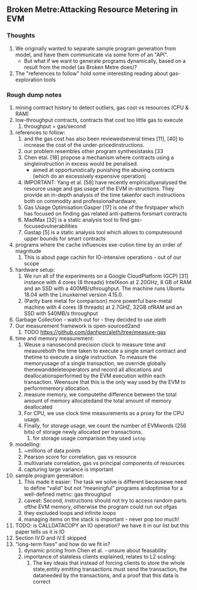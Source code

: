 ## Broken Metre:Attacking Resource Metering in EVM

### Thoughts

1. We originally wanted to separate sample program generation from model, and have them communicate via some form of an "API".
    - But what if we want to generate programs dynamically, based on a result from the model (as Broken Metre does)?
2. The "references to follow" hold some interesting reading about gas-exploration tools

### Rough dump notes

1. mining contract history to detect outliers, gas cost vs resources (CPU & RAM)
2. low-throughput contracts, contracts that cost too little gas to execute
    1. throughput = gas/second
3. references to follow:
    1. and the gas cost has also been reviewedseveral times [11], [40] to increase the cost of the under-pricedinstructions.
    2. our problem resembles  other  program  synthesistasks [33
    3. Chen etal.  [18]  propose  a  mechanism  where  contracts  using  a  singleinstruction  in  excess  would  be  penalised.
        - aimed at opportunistically punishing the abusing contracts (which do an excessively expensive operation)
    4. IMPORTANT: Yang et al. [58] have recently empiricallyanalysed  the  resource  usage  and  gas  usage  of  the  EVM  in-structions. They provide an in-depth analysis of the time takenfor  each  instructions  both  on  commodity  and  professionalhardware.
    5. Gas  Usage  Optimisation:Gasper  [17]  is  one  of  the  firstpaper which has focused on finding gas related anti-patterns forsmart contracts
    6. MadMax  [32]  is  a  static  analysis  tool  to  find  gas-focusedvulnerabilities
    7. Gastap [5] is a static analysis tool which allows to computesound  upper  bounds  for  smart  contracts
4. programs  where  the  cache  influences  exe-cution time by an order of magnitude
    1. This is about page cachin for IO-intensive operations - out of our scope
5. hardware setup:
    1. We run all of the experiments on a Google CloudPlatform  (GCP)  [31]  instance  with  4  cores  (8  threads)  IntelXeon at 2.20GHz, 8 GB of RAM and an SSD with a 400MB/sthroughput.  The  machine  runs  Ubuntu  18.04  with  the  Linuxkernel version 4.15.0.
    2. (Parity bare metal for comparison) more powerful bare-metal  machine  with  4  cores  (8  threads)  at  2.7GHZ,  32GB  ofRAM  and  an  SSD  with  540MB/s  throughput
6. Garbage Collection - watch out for - they decided to use _aleth_
7. Our  measurement  framework  is  open-sourced2and
    1. TODO  https://github.com/danhper/aleth/tree/measure-gas
8. time and memory measurement:
    1. Weuse a nanosecond precision clock to measure time and measureboth the time taken to execute a single smart contract and thetime  to  execute  a  single  instruction.  To  measure  the  memoryusage of a single transaction, we override globally thenewanddeleteoperators and record all allocations and deallocationsperformed by the EVM execution within each transaction. Weensure that this is the only way used by the EVM to performmemory allocation.
    2. measure  memory,  we  computethe difference between the total amount of memory allocatedand  the  total  amount  of  memory  deallocated
    3. For CPU, we use  clock  time  measurements  as  a  proxy  for  the  CPU  usage.
    4. Finally,  for  storage  usage,  we  count  the  number  of  EVMwords (256 bits) of storage newly allocated per transactions.
        1. for storage usage comparison they used `iotop`
9. modelling:
    1. ~millions of data points
    2. Pearson score for correlation, gas vs resource
    3. multivariate correlation, gas vs principal components of resources
    4. capturing large variance is important
10. sample program generation:
    1. This made it easier: The task we solve is different becausewe need to define “valid” but not “meaningful” programs andoptimise for a well-defined metric: gas throughput
    2. caveat: Second, instructions should not try to access random parts ofthe  EVM  memory,  otherwise  the  program  could  run  out  ofgas
    3. they excluded loops and infinite loops
    4. managing items on the stack is important - never pop too much!
11. TODO: is CALLDATACOPY an IO operation? we have it in our list but this paper tells us it is IO
12. Section IV.D and iV.E skipped
13. "long-term fixes" and how do we fit in?
    1. dynamic pricing from Chen et al. - unsure about feasability
    2. importance of stateless clients explained, relates to L2 scaling:
        1. The  key  ideais  that  instead  of  forcing  clients  to  store  the  whole  state,entity emitting transactions must send the transaction, the dataneeded by the transactions, and a proof that this data is correct
